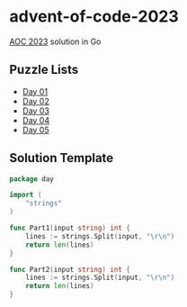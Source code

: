 # advent-of-code-2023

[AOC 2023](https://adventofcode.com/) solution in Go

## Puzzle Lists

* [Day 01](https://adventofcode.com/2023/day/1)
* [Day 02](https://adventofcode.com/2023/day/2)
* [Day 03](https://adventofcode.com/2023/day/3)
* [Day 04](https://adventofcode.com/2023/day/4)
* [Day 05](https://adventofcode.com/2023/day/5)

## Solution Template

```go
package day

import (
	"strings"
)

func Part1(input string) int {
	lines := strings.Split(input, "\r\n")
	return len(lines)
}

func Part2(input string) int {
	lines := strings.Split(input, "\r\n")
	return len(lines)
}

```